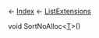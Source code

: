 ← [Index](Api-Index) ← [ListExtensions](System.Collections.Generic.ListExtensions)

void SortNoAlloc<T><[T]()>()